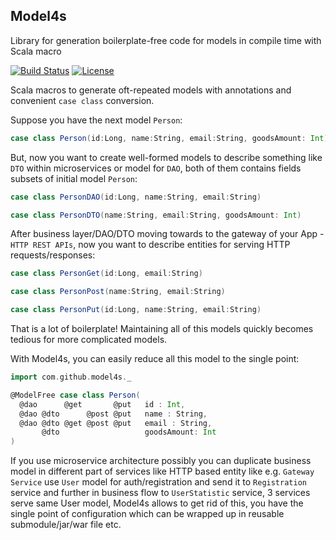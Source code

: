 ## Model4s
Library for generation boilerplate-free code for models in compile time with Scala macro

[![Build Status](https://api.travis-ci.org/arukavytsia/model4s.png)](https://travis-ci.org/arukavytsia/model4s/)
[![License](https://img.shields.io/badge/license-MIT-green.svg)](https://github.com/arukavytsia/model4s/blob/master/LICENSE)

Scala macros to generate oft-repeated models with annotations and convenient `case class` conversion.

Suppose you have the next model `Person`:
```scala
case class Person(id:Long, name:String, email:String, goodsAmount: Int)
```

But, now you want to create well-formed models to describe something like `DTO` within 
microservices or model for `DAO`, both of them contains fields subsets of initial model `Person`:

```scala
case class PersonDAO(id:Long, name:String, email:String)

case class PersonDTO(name:String, email:String, goodsAmount: Int)
```

After business layer/DAO/DTO moving towards to the gateway of your App - `HTTP REST APIs`, now you want to describe
entities for serving HTTP requests/responses:

```scala
case class PersonGet(id:Long, email:String)

case class PersonPost(name:String, email:String)

case class PersonPut(id:Long, name:String, email:String)
```
That is a lot of boilerplate! Maintaining all of this models quickly becomes tedious for more complicated models.

With Model4s, you can easily reduce all this model to the single point:
```scala
import com.github.model4s._

@ModelFree case class Person(
  @dao      @get       @put   id : Int,
  @dao @dto      @post @put   name : String,
  @dao @dto @get @post @put   email : String,
       @dto                   goodsAmount: Int
)
```

If you use microservice architecture possibly you can duplicate business model in different part of services
like HTTP based entity like e.g. `Gateway Service` use `User` model for auth/registration and send it to 
`Registration` service and further in business flow to `UserStatistic` service, 3 services serve same User model,
Model4s allows to get rid of this, you have the single point of configuration which can be wrapped up in reusable
submodule/jar/war file etc.